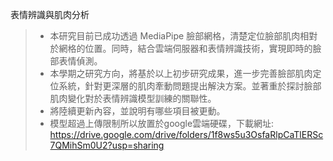 表情辨識與肌肉分析
>- 本研究目前已成功透過 MediaPipe 臉部網格，清楚定位臉部肌肉相對於網格的位置。同時，結合雲端伺服器和表情辨識技術，實現即時的臉部表情偵測。
>- 本學期之研究方向，將基於以上初步研究成果，進一步完善臉部肌肉定位系統，針對更深層的肌肉牽動問題提出解決方案。並著重於探討臉部肌肉變化對於表情辨識模型訓練的關聯性。
>- 將陸續更新內容，並說明有哪些項目被更動。
>- 模型超過上傳限制所以放置於google雲端硬碟，下載網址: https://drive.google.com/drive/folders/1f8ws5u3OsfaRlpCaTlERSc7QMihSm0U2?usp=sharing

